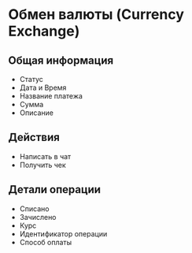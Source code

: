 # Обмен валюты (Currency Exchange)

## Общая информация

- Статус
- Дата и Время
- Название платежа
- Сумма
- Описание

## Действия

- Написать в чат
- Получить чек

## Детали операции

- Списано
- Зачислено
- Курс
- Идентификатор операции
- Способ оплаты